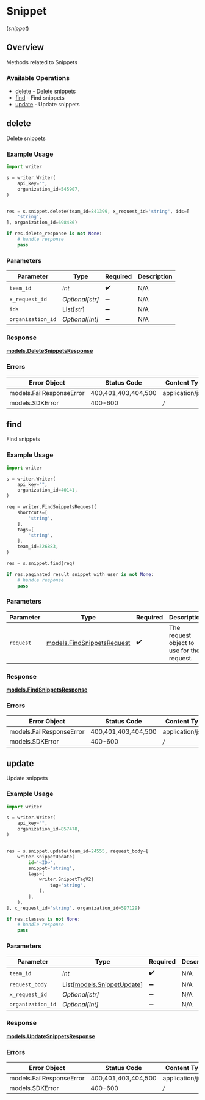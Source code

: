 # Snippet
(*snippet*)

## Overview

Methods related to Snippets

### Available Operations

* [delete](#delete) - Delete snippets
* [find](#find) - Find snippets
* [update](#update) - Update snippets

## delete

Delete snippets

### Example Usage

```python
import writer

s = writer.Writer(
    api_key="",
    organization_id=545907,
)


res = s.snippet.delete(team_id=841399, x_request_id='string', ids=[
    'string',
], organization_id=698486)

if res.delete_response is not None:
    # handle response
    pass
```

### Parameters

| Parameter          | Type               | Required           | Description        |
| ------------------ | ------------------ | ------------------ | ------------------ |
| `team_id`          | *int*              | :heavy_check_mark: | N/A                |
| `x_request_id`     | *Optional[str]*    | :heavy_minus_sign: | N/A                |
| `ids`              | List[*str*]        | :heavy_minus_sign: | N/A                |
| `organization_id`  | *Optional[int]*    | :heavy_minus_sign: | N/A                |


### Response

**[models.DeleteSnippetsResponse](../../models/deletesnippetsresponse.md)**
### Errors

| Error Object             | Status Code              | Content Type             |
| ------------------------ | ------------------------ | ------------------------ |
| models.FailResponseError | 400,401,403,404,500      | application/json         |
| models.SDKError          | 400-600                  | */*                      |

## find

Find snippets

### Example Usage

```python
import writer

s = writer.Writer(
    api_key="",
    organization_id=40141,
)

req = writer.FindSnippetsRequest(
    shortcuts=[
        'string',
    ],
    tags=[
        'string',
    ],
    team_id=326883,
)

res = s.snippet.find(req)

if res.paginated_result_snippet_with_user is not None:
    # handle response
    pass
```

### Parameters

| Parameter                                                         | Type                                                              | Required                                                          | Description                                                       |
| ----------------------------------------------------------------- | ----------------------------------------------------------------- | ----------------------------------------------------------------- | ----------------------------------------------------------------- |
| `request`                                                         | [models.FindSnippetsRequest](../../models/findsnippetsrequest.md) | :heavy_check_mark:                                                | The request object to use for the request.                        |


### Response

**[models.FindSnippetsResponse](../../models/findsnippetsresponse.md)**
### Errors

| Error Object             | Status Code              | Content Type             |
| ------------------------ | ------------------------ | ------------------------ |
| models.FailResponseError | 400,401,403,404,500      | application/json         |
| models.SDKError          | 400-600                  | */*                      |

## update

Update snippets

### Example Usage

```python
import writer

s = writer.Writer(
    api_key="",
    organization_id=857478,
)


res = s.snippet.update(team_id=24555, request_body=[
    writer.SnippetUpdate(
        id='<ID>',
        snippet='string',
        tags=[
            writer.SnippetTagV2(
                tag='string',
            ),
        ],
    ),
], x_request_id='string', organization_id=597129)

if res.classes is not None:
    # handle response
    pass
```

### Parameters

| Parameter                                                | Type                                                     | Required                                                 | Description                                              |
| -------------------------------------------------------- | -------------------------------------------------------- | -------------------------------------------------------- | -------------------------------------------------------- |
| `team_id`                                                | *int*                                                    | :heavy_check_mark:                                       | N/A                                                      |
| `request_body`                                           | List[[models.SnippetUpdate](../models/snippetupdate.md)] | :heavy_minus_sign:                                       | N/A                                                      |
| `x_request_id`                                           | *Optional[str]*                                          | :heavy_minus_sign:                                       | N/A                                                      |
| `organization_id`                                        | *Optional[int]*                                          | :heavy_minus_sign:                                       | N/A                                                      |


### Response

**[models.UpdateSnippetsResponse](../../models/updatesnippetsresponse.md)**
### Errors

| Error Object             | Status Code              | Content Type             |
| ------------------------ | ------------------------ | ------------------------ |
| models.FailResponseError | 400,401,403,404,500      | application/json         |
| models.SDKError          | 400-600                  | */*                      |
